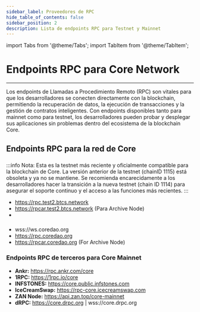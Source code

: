 ```yaml
---
sidebar_label: Proveedores de RPC
hide_table_of_contents: false
sidebar_position: 2
description: Lista de endpoints RPC para Testnet y Mainnet
---
```


import Tabs from '@theme/Tabs';
import TabItem from '@theme/TabItem';

# Endpoints RPC para Core Network

---

Los endpoints de Llamadas a Procedimiento Remoto (RPC) son vitales para que los desarrolladores se conecten directamente con la blockchain, permitiendo la recuperación de datos, la ejecución de transacciones y la gestión de contratos inteligentes. Con endpoints disponibles tanto para mainnet como para testnet, los desarrolladores pueden probar y desplegar sus aplicaciones sin problemas dentro del ecosistema de la blockchain Core.

## Endpoints RPC para la red de Core



###

:::info
Nota: Esta es la testnet más reciente y oficialmente compatible para la blockchain de Core. La versión anterior de la testnet (chainID 1115) está obsoleta y ya no se mantiene. Se recomienda encarecidamente a los desarrolladores hacer la transición a la nueva testnet (chain ID 1114) para asegurar el soporte continuo y el acceso a las funciones más recientes.
:::

- https://rpc.test2.btcs.network
- https://rpcar.test2.btcs.network (Para Archive Node)
-

</TabItem>

<TabItem value="mainnet">

###

- wss://ws.coredao.org
- https://rpc.coredao.org
- https://rpcar.coredao.org (For Archive Node)

</TabItem>
</Tabs>

### Endpoints RPC de terceros para Core Mainnet

- **Ankr:** https://rpc.ankr.com/core
- **1RPC:** https://1rpc.io/core
- **INFSTONES:** https://core.public.infstones.com
- **IceCreamSwap:** https://rpc-core.icecreamswap.com
- **ZAN Node:** https://api.zan.top/core-mainnet
- **dRPC:** https://core.drpc.org | wss://core.drpc.org
